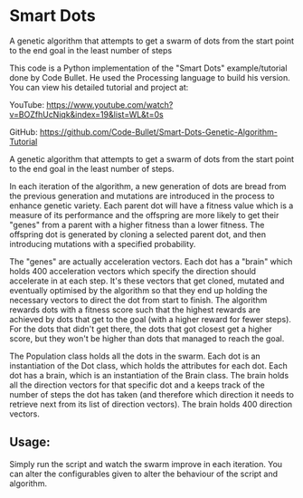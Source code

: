 # Smart Dots
A genetic algorithm that attempts to get a swarm of dots from the start point to the end goal in the least number of steps

This code is a Python implementation of the "Smart Dots" example/tutorial done by Code Bullet. He used the
Processing language to build his version. You can view his detailed tutorial and project at:

YouTube: https://www.youtube.com/watch?v=BOZfhUcNiqk&index=19&list=WL&t=0s

GitHub: https://github.com/Code-Bullet/Smart-Dots-Genetic-Algorithm-Tutorial

A genetic algorithm that attempts to get a swarm of dots from the start point to the end goal in the least number
of steps.

In each iteration of the algorithm, a new generation of dots are bread from the previous generation and mutations
are introduced in the process to enhance genetic variety. Each parent dot will have a fitness value which is a
measure of its performance and the offspring are more likely to get their "genes" from a parent with a higher
fitness than a lower fitness. The offspring dot is generated by cloning a selected parent dot, and then introducing
mutations with a specified probability.

The "genes" are actually acceleration vectors. Each dot has a "brain" which holds 400 acceleration vectors which
specify the direction should accelerate in at each step. It's these vectors that get cloned, mutated and eventually
optimised by the algorithm so that they end up holding the necessary vectors to direct the dot from start to finish.
The algorithm rewards dots  with a fitness score such that the highest rewards are achieved by dots that get to the
goal (with a higher reward for fewer steps). For the dots that didn't get there, the dots that got closest get a
higher score, but they won't be higher than dots that managed to reach the goal.

The Population class holds all the dots in the swarm. Each dot is an instantiation of the Dot class, which holds the
attributes for each dot. Each dot has a brain, which is an instantiation of the Brain class. The brain holds all the
direction vectors for that specific dot and a keeps track of the number of steps the dot has taken (and therefore
which direction it needs to retrieve next from its list of direction vectors). The brain holds 400 direction vectors.

## Usage:
Simply run the script and watch the swarm improve in each iteration. You can alter the configurables given to alter the behaviour of the script and algorithm.

